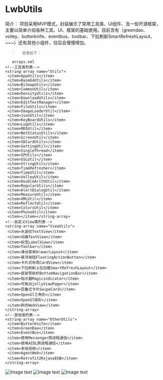 # LwbUtils
简介：
		项目采用MVP模式，封装展示了常用工具类、UI组件、及一些开源框架，主要以简单介绍各种工具、UI、框架的基础使用。目前含有（greendao、volley、butterknife、eventbus、toolbar、下拉刷新SmartRefreshLayout、~~~）还有其他小组件，往后会慢慢增加。

> 		目录如下：

       arrays.xml
    <!--工具类列表-->
    <string-array name="Utils">
     <item>AppUtils</item>
     <item>Base64Utils</item>
     <item>BitmapUtils</item>
     <item>CommonUtil</item>
     <item>DensityUtils</item>
     <item>DownloadUtils</item>
     <item>EditTextManager</item>
     <item>FileUtils</item>
     <item>ImageLoaderUtil</item>
     <item>JsonUtil</item>
     <item>KeyBoardUtils</item>
     <item>LogUtils</item>
     <item>MD5Util</item>
     <item>NetStatusUtils</item>
     <item>ScreenUtil</item>
     <item>SDCardUtils</item>
     <item>SettingUtil</item>
     <item>SingleThread</item>
     <item>SPUtils</item>
     <item>SSLUtil</item>
     <item>StringUtil</item>
     <item>TimeRefresher</item>
     <item>TimeUtil</item>
     <item>VolleyUtil</item>
     <item>DoubleArithUtil</item>
     <item>RegularUtils</item>
     <item>AlertDialogUtil</item>
     <item>MeasureUtil</item>
     <item>XMLUtil</item>
     <item>ReflectUtil</item>
     <item>ColorsUtil</item>
     <item>PhoneUtil</item>
     <item></item></string-array>
    <!--自定义View类列表-->
    <string-array name="ViewUtils">
     <item>水波纹TextView</item>
     <item>动画TextView</item>
     <item>标签LabelView</item>
     <item>Toolbar</item>
     <item>滑动菜单DrawerLayout</item>
     <item>悬浮按钮FloatingActionButton</item>
     <item>卡片式布局CardView</item>
     <item>下拉刷新上拉加载SmartRefreshLayout</item>
     <item>底部导航栏BottomNavigationBar</item>
     <item>指示器Magicindicator</item>
     <item>可拖动jellyViewPager</item>
     <item>层叠式卡片SwipeCard</item>
     <item>OpenGl三角形</item>
     <item>OpenGl矩形</item>
     <item>网页WebView</item>
    </string-array>
    <!--其他类列表-->
    <string-array name="OtherUtils">
     <item>ButterKnife</item>
     <item>GreenDao</item>
     <item>EventBus</item>
     <item>使用Messenger跨进程通信</item>
     <item>使用AIDL跨进程通信</item>
     <item>本地视频</item>
     <item>AgentWeb</item>
     <item>Retrofit2Rxjava封装</item>
    </string-array>
![Image text](https://raw.githubusercontent.com/DayorNight/LwbUtil/master/img_main1.png)
![Image text](https://raw.githubusercontent.com/DayorNight/LwbUtil/master/img_main2.png)
![Image text](https://raw.githubusercontent.com/DayorNight/LwbUtil/master/img_main3.png)
